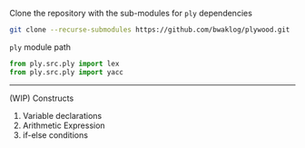 Clone the repository with the sub-modules for `ply` dependencies

```bash
git clone --recurse-submodules https://github.com/bwaklog/plywood.git
```


`ply` module path 

```python
from ply.src.ply import lex
from ply.src.ply import yacc
```

---

(WIP) Constructs
1. Variable declarations
2. Arithmetic Expression 
3. if-else conditions
